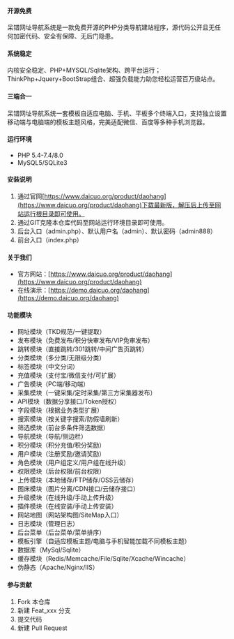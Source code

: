 #### 开源免费
呆错网址导航系统是一款免费开源的PHP分类导航建站程序，源代码公开且无任何加密代码、安全有保障、无后门隐患。

#### 系统稳定
内核安全稳定、PHP+MYSQL/Sqlite架构、跨平台运行；ThinkPhp+Jquery+BootStrap组合、超强负载能力助您轻松运营百万级站点。

#### 三端合一
呆错网址导航系统一套模板自适应电脑、手机、平板多个终端入口，支持独立设置移动端与电脑端的模板主题风格，完美适配微信、百度等多种手机浏览器。

#### 运行环境
* PHP 5.4-7.4/8.0
* MySQL5/SQLite3

#### 安装说明
1. 通过官网[https://www.daicuo.org/product/daohang](https://www.daicuo.org/product/daohang)下载最新版，解压后上传至网站运行根目录即可使用。
2. 通过GIT克隆本仓库代码至网站运行环境目录即可使用。
3. 后台入口（admin.php）、默认用户名（admin）、默认密码（admin888）
4. 前台入口（index.php）

#### 关于我们
- 官方网站：[https://www.daicuo.org/product/daohang](https://www.daicuo.org/product/daohang)
- 在线演示：[https://demo.daicuo.org/daohang](https://demo.daicuo.org/daohang)

#### 功能模块
* 网址模块（TKD规范/一键提取）
* 发布模块（免费发布/积分快审发布/VIP免审发布）
* 跳转模块（直接跳转/301跳转/中间广告页跳转）
* 分类模块（多分类/无限级分类）
* 标签模块（中文分词）
* 充值模块（支付宝/微信支付/可扩展）
* 广告模块（PC端/移动端）
* 采集模块（一键采集/定时采集/第三方采集器发布）
* API模块（数据分享接口/Token授权）
* 字段模块（根据业务类型扩展）
* 搜索模块（按关键字搜索/防假墙刷新）
* 筛选模块（前台多条件筛选数据）
* 导航模块（导航/侧边栏）
* 积分模块（积分充值/积分奖励）
* 用户模块（注册奖励/邀请奖励）
* 角色模块（用户组定义/用户组在线升级）
* 权限模块（后台权限/前台权限）
* 上传模块（本地储存/FTP储存/OSS云储存）
* 图床模块（图片分离/CDN接口/云储存接口）
* 升级模块（在线升级/手动上传升级）
* 插件模块（在线安装/手动上传安装）
* 网站地图（网站架构图/SiteMap入口）
* 日志模块（管理日志）
* 后台菜单（后台菜单/菜单排序）
* 模板引擎（自适应模板主题/电脑与手机智能加载不同模板主题）
* 数据库（MySql/Sqlite）
* 缓存模块（Redis/Memcache/File/Sqlite/Xcache/Wincache）
* 伪静态（Apache/Nginx/IIS）

#### 参与贡献
1. Fork 本仓库
2. 新建 Feat_xxx 分支
3. 提交代码
4. 新建 Pull Request